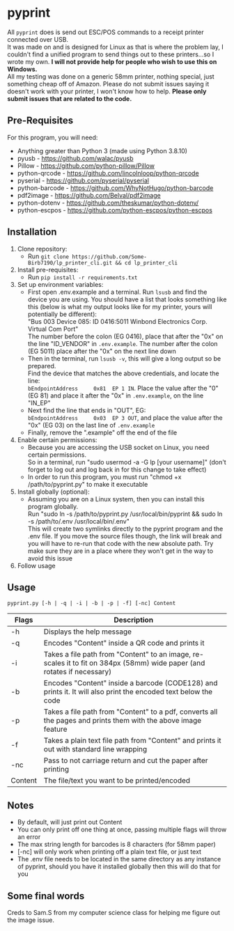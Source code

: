 # pyprint
All `pyprint` does is send out ESC/POS commands to a receipt printer connected over USB.  
It was made on and is designed for Linux as that is where the problem lay, I couldn't find a unified program to send things out to these printers...so I wrote my own. **I will not provide help for people who wish to use this on Windows.**  
All my testing was done on a generic 58mm printer, nothing special, just something cheap off of Amazon. Please do not submit issues saying it doesn't work with your printer, I won't know how to help. **Please only submit issues that are related to the code.**  
  
## Pre-Requisites  
For this program, you will need:  
- Anything greater than Python 3 (made using Python 3.8.10)
- pyusb - https://github.com/walac/pyusb  
- Pillow - https://github.com/python-pillow/Pillow  
- python-qrcode - https://github.com/lincolnloop/python-qrcode  
- pyserial - https://github.com/pyserial/pyserial  
- python-barcode - https://github.com/WhyNotHugo/python-barcode  
- pdf2image - https://github.com/Belval/pdf2image  
- python-dotenv - https://github.com/theskumar/python-dotenv/  
- python-escpos - https://github.com/python-escpos/python-escpos  
  
  
## Installation  
1. Clone repository:  
    - Run `git clone https://github.com/Some-Birb7190/lp_printer_cli.git && cd lp_printer_cli`  
2. Install pre-requisites:  
    - Run `pip install -r requirements.txt`  
3. Set up environment variables:
    - First open .env.example and a terminal. Run `lsusb` and find the device you are using. You should have a list that looks something like this (below is what my output looks like for my printer, yours will potentially be different):  
    "Bus 003 Device 085: ID 0416:5011 Winbond Electronics Corp. Virtual Com Port"  
    The number before the colon (EG 0416), place that after the "0x" on the line "ID_VENDOR" in `.env.example`. The number after the colon (EG 5011) place after the "0x" on the next line down  
    - Then in the terminal, run `lsusb -v`, this will give a long output so be prepared.  
    Find the device that matches the above credentials, and locate the line:  
    `bEndpointAddress     0x81  EP 1 IN`. Place the value after the "0" (EG 81) and place it after the "0x" in `.env.example`, on the line "IN_EP"  
    - Next find the line that ends in "OUT", EG:  
    `bEndpointAddress     0x03  EP 3 OUT`, and place the value after the "0x" (EG 03) on the last line of `.env.example`  
    - Finally, remove the ".example" off the end of the file
4. Enable certain permissions:  
    - Because you are accessing the USB socket on Linux, you need certain permissions.  
    So in a terminal, run "sudo usermod -a -G lp [your username]" (don't forget to log out and log back in for this change to take effect)  
    - In order to run this program, you must run "chmod +x /path/to/pyprint.py" to make it executable  
5. Install globally (optional):  
    - Assuming you are on a Linux system, then you can install this program globally.  
    Run "sudo ln -s /path/to/pyprint.py /usr/local/bin/pyprint && sudo ln -s /path/to/.env /usr/local/bin/.env"  
    This will create two symlinks directly to the pyprint program and the .env file. If you move the source files though, the link will break and you will have to re-run that code with the new absolute path. Try make sure they are in a place where they won't get in the way to avoid this issue  
6. Follow usage  

## Usage  
`pyprint.py [-h | -q | -i | -b | -p | -f] [-nc] Content`
  
| Flags | Description                                                                                                             |  
|-------|-------------------------------------------------------------------------------------------------------------------------|  
| -h    | Displays the help message                                                                                               |  
| -q    | Encodes "Content" inside a QR code and prints it                                                                        |  
| -i    | Takes a file path from "Content" to an image, re-scales it to fit on 384px (58mm) wide paper (and rotates if necessary) |  
| -b    | Encodes "Content" inside a barcode (CODE128) and prints it. It will also print the encoded text below the code          |  
| -p    | Takes a file path from "Content" to a pdf, converts all the pages and prints them with the above image feature          |  
| -f    | Takes a plain text file path from "Content" and prints it out with standard line wrapping                               |  
| -nc   | Pass to not carriage return and cut the paper after printing                                                            |  
|Content| The file/text you want to be printed/encoded                                                                            |  
  

## Notes  

- By default, will just print out Content  
- You can only print off one thing at once, passing multiple flags will throw an error  
- The max string length for barcodes is 8 characters (for 58mm paper)  
- [-nc] will only work when printing off a plain text file, or just text   
- The .env file needs to be located in the same directory as any instance of pyprint, should you have it installed globally then this will do that for you  
  
## Some final words  
Creds to Sam.S from my computer science class for helping me figure out the image issue.  
